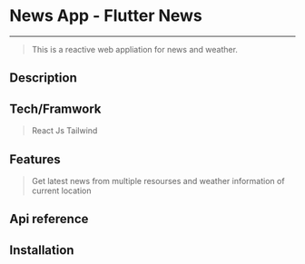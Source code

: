 # News App - Flutter News

---

> This is a reactive web appliation for news and weather.

## Description

>

## Tech/Framwork

> React Js
> Tailwind

## Features

> Get latest news from multiple resourses and weather information of current location

## Api reference

>

## Installation
